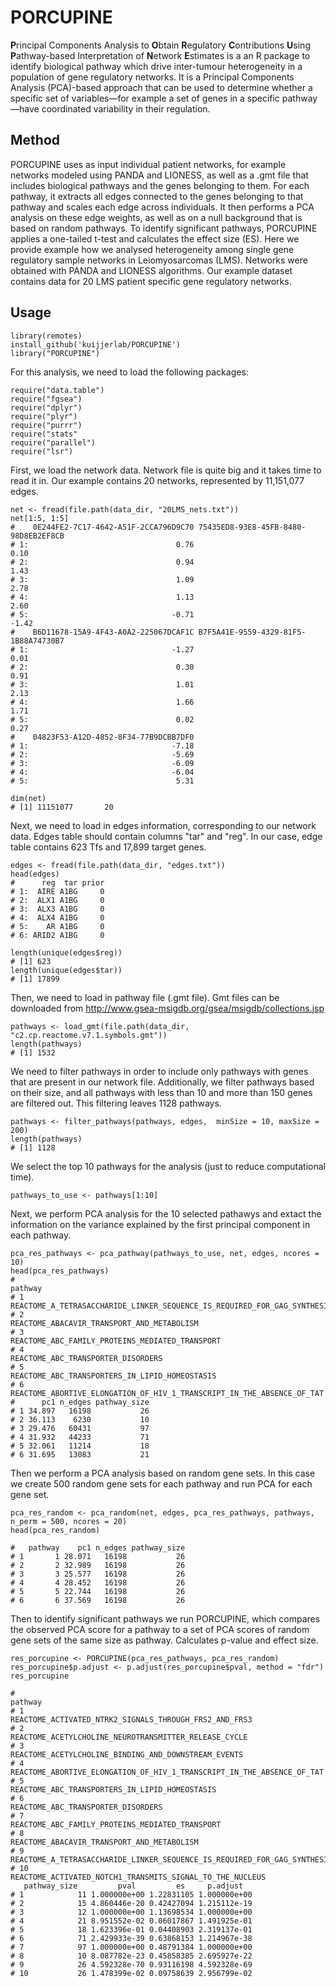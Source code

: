 # PORCUPINE
**P**rincipal Components Analysis to **O**btain **R**egulatory **C**ontributions **U**sing **P**athway-based Interpretation of **N**etwork **E**stimates is a an R package to identify biological pathway which drive inter-tumour heterogeneity in a population of gene regulatory networks. It is a Principal Components Analysis (PCA)-based approach that can be used to determine whether a specific set of variables—for example a set of genes in a specific pathway—have coordinated variability in their regulation.

## Method
PORCUPINE uses as input individual patient networks, for example networks modeled using PANDA and LIONESS, as well as a .gmt file that includes biological pathways and the genes belonging to them. For each pathway, it extracts all edges connected to the genes belonging to that pathway and scales each edge across individuals. It then performs a PCA analysis on these edge weights, as well as on a null background that is based on random pathways. To identify significant pathways, PORCUPINE applies a one-tailed t-test and calculates the effect size (ES). 
Here we provide example how we analysed heterogeneity among single gene regulatory sample networks in Leiomyosarcomas (LMS). Networks were obtained with PANDA and LIONESS algorithms. Our example dataset contains data for 20 LMS patient specific gene regulatory networks. 

## Usage
```{r}
library(remotes)
install_github('kuijjerlab/PORCUPINE')
library("PORCUPINE")
```
For this analysis, we need to load the following packages:
```{r}
require("data.table")
require("fgsea")
require("dplyr")
require("plyr")
require("purrr")
require("stats"
require("parallel")
require("lsr")
```
First, we load the network data. Network file is quite big and it takes time to read it in. Our example contains 20 networks, represented by 11,151,077 edges.

```{r}
net <- fread(file.path(data_dir, "20LMS_nets.txt"))
net[1:5, 1:5]
#    0E244FE2-7C17-4642-A51F-2CCA796D9C70 75435ED8-93E8-45FB-8480-98D8EB2EF8CB
# 1:                                 0.76                                 0.10
# 2:                                 0.94                                 1.43
# 3:                                 1.09                                 2.78
# 4:                                 1.13                                 2.60
# 5:                                -0.71                                -1.42
#    B6D11678-15A9-4F43-A0A2-225067DCAF1C B7F5A41E-9559-4329-81F5-1B88A74730B7
# 1:                                -1.27                                 0.01
# 2:                                 0.30                                 0.91
# 3:                                 1.01                                 2.13
# 4:                                 1.66                                 1.71
# 5:                                 0.02                                 0.27
#    04823F53-A12D-4852-8F34-77B9DCBB7DF0
# 1:                                -7.18
# 2:                                -5.69
# 3:                                -6.09
# 4:                                -6.04
# 5:                                 5.31

dim(net)
# [1] 11151077       20
```

Next, we need to load in edges information, corresponding to our network data. Edges table should contain columns "tar" and "reg". In our case, edge table contains 623 Tfs and 17,899 target genes.

```{r}
edges <- fread(file.path(data_dir, "edges.txt"))
head(edges)
#      reg  tar prior
# 1:  AIRE A1BG     0
# 2:  ALX1 A1BG     0
# 3:  ALX3 A1BG     0
# 4:  ALX4 A1BG     0
# 5:    AR A1BG     0
# 6: ARID2 A1BG     0

length(unique(edges$reg))
# [1] 623
length(unique(edges$tar))
# [1] 17899
```
Then, we need to load in pathway file (.gmt file). Gmt files can be downloaded from http://www.gsea-msigdb.org/gsea/msigdb/collections.jsp
```{r}
pathways <- load_gmt(file.path(data_dir, "c2.cp.reactome.v7.1.symbols.gmt"))
length(pathways)
# [1] 1532
```
We need to filter pathways in order to include only pathways with genes that are present in our network file. Additionally, we filter pathways based on their size, and all pathways with less than 10 and more than 150 genes are filtered out. This filtering leaves 1128 pathways.
```{r}
pathways <- filter_pathways(pathways, edges,  minSize = 10, maxSize = 200)
length(pathways)
# [1] 1128
```
We select the top 10 pathways for the analysis (just to reduce computational time).
```{r}
pathways_to_use <- pathways[1:10]
```
Next, we perform PCA analysis for the 10 selected pathawys and extact the information on the variance explained by the first principal component in each pathway.
```{r}
pca_res_pathways <- pca_pathway(pathways_to_use, net, edges, ncores = 10)
head(pca_res_pathways)
#                                                                   pathway
# 1 REACTOME_A_TETRASACCHARIDE_LINKER_SEQUENCE_IS_REQUIRED_FOR_GAG_SYNTHESIS
# 2                               REACTOME_ABACAVIR_TRANSPORT_AND_METABOLISM
# 3                          REACTOME_ABC_FAMILY_PROTEINS_MEDIATED_TRANSPORT
# 4                                       REACTOME_ABC_TRANSPORTER_DISORDERS
# 5                           REACTOME_ABC_TRANSPORTERS_IN_LIPID_HOMEOSTASIS
# 6   REACTOME_ABORTIVE_ELONGATION_OF_HIV_1_TRANSCRIPT_IN_THE_ABSENCE_OF_TAT
#      pc1 n_edges pathway_size
# 1 34.897   16198           26
# 2 36.113    6230           10
# 3 29.476   60431           97
# 4 31.932   44233           71
# 5 32.061   11214           18
# 6 31.695   13083           21
```
Then we perform a PCA analysis based on random gene sets. In this case we create 500 random gene sets for each pathway and run PCA for each gene set.

```{r}
pca_res_random <- pca_random(net, edges, pca_res_pathways, pathways, n_perm = 500, ncores = 20)
head(pca_res_random)

#   pathway    pc1 n_edges pathway_size
# 1       1 28.071   16198           26
# 2       2 32.989   16198           26
# 3       3 25.577   16198           26
# 4       4 28.452   16198           26
# 5       5 22.744   16198           26
# 6       6 37.569   16198           26

```
Then to identify significant pathways we run PORCUPINE, which compares the observed PCA score for a pathway to a set of PCA scores of random gene sets of the same size as pathway. Calculates p-value and effect size.
```{r}
res_porcupine <- PORCUPINE(pca_res_pathways, pca_res_random)
res_porcupine$p.adjust <- p.adjust(res_porcupine$pval, method = "fdr")
res_porcupine

#                                                                    pathway
# 1                    REACTOME_ACTIVATED_NTRK2_SIGNALS_THROUGH_FRS2_AND_FRS3
# 2                     REACTOME_ACETYLCHOLINE_NEUROTRANSMITTER_RELEASE_CYCLE
# 3                      REACTOME_ACETYLCHOLINE_BINDING_AND_DOWNSTREAM_EVENTS
# 4    REACTOME_ABORTIVE_ELONGATION_OF_HIV_1_TRANSCRIPT_IN_THE_ABSENCE_OF_TAT
# 5                            REACTOME_ABC_TRANSPORTERS_IN_LIPID_HOMEOSTASIS
# 6                                        REACTOME_ABC_TRANSPORTER_DISORDERS
# 7                           REACTOME_ABC_FAMILY_PROTEINS_MEDIATED_TRANSPORT
# 8                                REACTOME_ABACAVIR_TRANSPORT_AND_METABOLISM
# 9  REACTOME_A_TETRASACCHARIDE_LINKER_SEQUENCE_IS_REQUIRED_FOR_GAG_SYNTHESIS
# 10                REACTOME_ACTIVATED_NOTCH1_TRANSMITS_SIGNAL_TO_THE_NUCLEUS
   pathway_size         pval         es     p.adjust
# 1            11 1.000000e+00 1.22831105 1.000000e+00
# 2            15 4.860446e-20 0.42427094 1.215112e-19
# 3            12 1.000000e+00 1.13698534 1.000000e+00
# 4            21 8.951552e-02 0.06017867 1.491925e-01
# 5            18 1.623396e-01 0.04408903 2.319137e-01
# 6            71 2.429933e-39 0.63868153 1.214967e-38
# 7            97 1.000000e+00 0.48791384 1.000000e+00
# 8            10 8.087782e-23 0.45858385 2.695927e-22
# 9            26 4.592328e-70 0.93116198 4.592328e-69
# 10           26 1.478399e-02 0.09758639 2.956799e-02
```